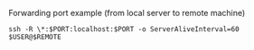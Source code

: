 
Forwarding port example (from local server to remote machine)

```
ssh -R \*:$PORT:localhost:$PORT -o ServerAliveInterval=60 $USER@$REMOTE
```
